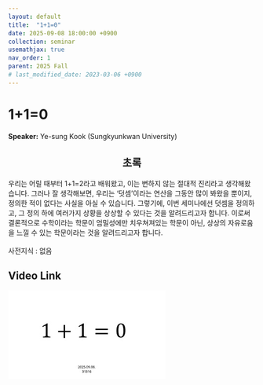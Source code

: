```yaml
---
layout: default
title:  "1+1=0"
date: 2025-09-08 18:00:00 +0900
collection: seminar
usemathjax: true
nav_order: 1
parent: 2025 Fall
# last_modified_date: 2023-03-06 +0900
---
```

# 1+1=0

**Speaker:** Ye-sung Kook (Sungkyunkwan University) <br>
   
## <center> 초록 </center>

우리는 어릴 때부터 1+1=2라고 배워왔고, 이는 변하지 않는 절대적 진리라고 생각해왔습니다. 그러나 잘 생각해보면, 우리는 ‘덧셈’이라는 연산을 그동안 많이 봐왔을 뿐이지, 정의한 적이 없다는 사실을 아실 수 있습니다. 그렇기에, 이번 세미나에선 덧셈을 정의하고, 그 정의 하에 여러가지 상황을 상상할 수 있다는 것을 알려드리고자 합니다. 이로써 결론적으로 수학이라는 학문이 엄밀성에만 치우쳐져있는 학문이 아닌, 상상의 자유로움을 느낄 수 있는 학문이라는 것을 알려드리고자 합니다.<br>
<br>
사전지식 : 없음<br>

## Video Link

[![Video Label](pictures/1_1+1=0.jpg)](https://youtu.be/OFwdtXROV3E)